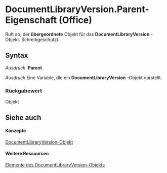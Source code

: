 
# DocumentLibraryVersion.Parent-Eigenschaft (Office)

Ruft ab, der  **übergeordnete** Objekt für das **DocumentLibraryVersion** -Objekt. Schreibgeschützt.


## Syntax

 _Ausdruck_. **Parent**

 _Ausdruck_ Eine Variable, die ein **DocumentLibraryVersion** -Objekt darstellt.


### Rückgabewert

Objekt


## Siehe auch


#### Konzepte


[DocumentLibraryVersion-Objekt](ac13975d-4f91-1fc5-5b0a-94b21309ffb7.md)
#### Weitere Ressourcen


[Elemente des DocumentLibraryVersion-Objekts](http://msdn.microsoft.com/library/81015690-f681-67e5-4ff7-329a95f78f3d%28Office.15%29.aspx)